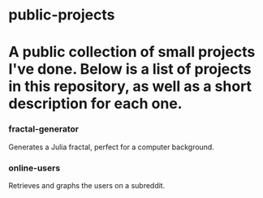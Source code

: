 # public-projects
A public collection of small projects I've done. Below is a list of projects in this repository, as well as a short description for each one.
======
### fractal-generator
Generates a Julia fractal, perfect for a computer background.

### online-users
Retrieves and graphs the users on a subreddit.
